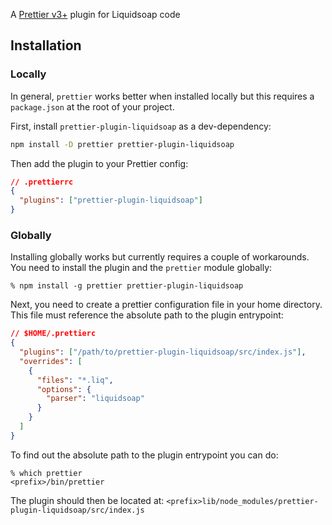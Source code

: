 A [Prettier v3+](https://prettier.io/) plugin for Liquidsoap code

## Installation

### Locally

In general, `prettier` works better when installed locally but this requires a `package.json` at the
root of your project.

First, install `prettier-plugin-liquidsoap` as a dev-dependency:

```sh
npm install -D prettier prettier-plugin-liquidsoap
```

Then add the plugin to your Prettier config:

```json
// .prettierrc
{
  "plugins": ["prettier-plugin-liquidsoap"]
}
```

### Globally

Installing globally works but currently requires a couple of workarounds. You need to install the plugin
and the `prettier` module globally:

```shell
% npm install -g prettier prettier-plugin-liquidsoap
```

Next, you need to create a prettier configuration file in your home directory. This file must reference the absolute path
to the plugin entrypoint:

```json
// $HOME/.prettierc
{
  "plugins": ["/path/to/prettier-plugin-liquidsoap/src/index.js"],
  "overrides": [
    {
      "files": "*.liq",
      "options": {
        "parser": "liquidsoap"
      }
    }
  ]
}
```

To find out the absolute path to the plugin entrypoint you can do:

```shell
% which prettier
<prefix>/bin/prettier
```

The plugin should then be located at: `<prefix>lib/node_modules/prettier-plugin-liquidsoap/src/index.js`
